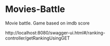 # Movies-Battle
Movie battle. Game based on imdb score

http://localhost:8080/swagger-ui.html#/ranking-controller/getRankingUsingGET